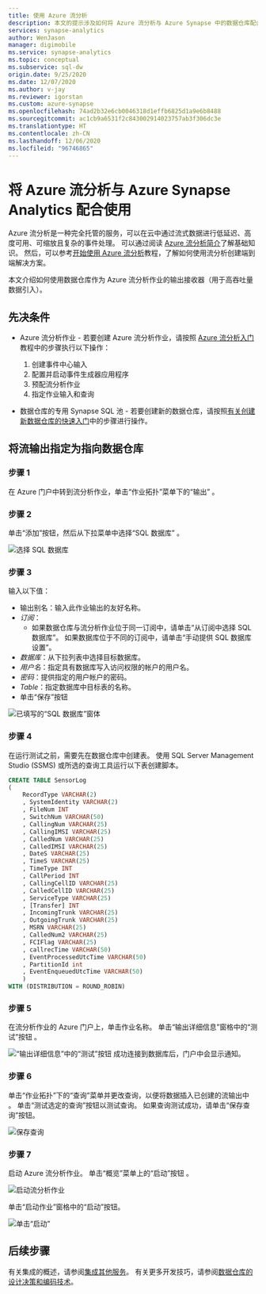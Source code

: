 ```yaml
---
title: 使用 Azure 流分析
description: 本文的提示涉及如何将 Azure 流分析与 Azure Synapse 中的数据仓库配合使用以开发实时解决方案。
services: synapse-analytics
author: WenJason
manager: digimobile
ms.service: synapse-analytics
ms.topic: conceptual
ms.subservice: sql-dw
origin.date: 9/25/2020
ms.date: 12/07/2020
ms.author: v-jay
ms.reviewer: igorstan
ms.custom: azure-synapse
ms.openlocfilehash: 74ad2b32e6cb0046318d1effb6825d1a9e6b8488
ms.sourcegitcommit: ac1cb9a6531f2c843002914023757ab3f306dc3e
ms.translationtype: HT
ms.contentlocale: zh-CN
ms.lasthandoff: 12/06/2020
ms.locfileid: "96746865"
---
```

# <a name="use-azure-stream-analytics-with-azure-synapse-analytics"></a>将 Azure 流分析与 Azure Synapse Analytics 配合使用

Azure 流分析是一种完全托管的服务，可以在云中通过流式数据进行低延迟、高度可用、可缩放且复杂的事件处理。 可以通过阅读 [Azure 流分析简介](../../stream-analytics/stream-analytics-introduction.md?toc=/synapse-analytics/sql-data-warehouse/toc.json&bc=/synapse-analytics/sql-data-warehouse/breadcrumb/toc.json)了解基础知识。 然后，可以参考[开始使用 Azure 流分析](../../stream-analytics/stream-analytics-real-time-fraud-detection.md?toc=/synapse-analytics/sql-data-warehouse/toc.json&bc=/synapse-analytics/sql-data-warehouse/breadcrumb/toc.json)教程，了解如何使用流分析创建端到端解决方案。

本文介绍如何使用数据仓库作为 Azure 流分析作业的输出接收器（用于高吞吐量数据引入）。

## <a name="prerequisites"></a>先决条件

* Azure 流分析作业 - 若要创建 Azure 流分析作业，请按照 [Azure 流分析入门](../../stream-analytics/stream-analytics-real-time-fraud-detection.md?toc=/synapse-analytics/sql-data-warehouse/toc.json&bc=/synapse-analytics/sql-data-warehouse/breadcrumb/toc.json)教程中的步骤执行以下操作：  

    1. 创建事件中心输入
    2. 配置并启动事件生成器应用程序
    3. 预配流分析作业
    4. 指定作业输入和查询
* 数据仓库的专用 Synapse SQL 池 - 若要创建新的数据仓库，请按照[有关创建新数据仓库的快速入门](create-data-warehouse-portal.md)中的步骤进行操作。

## <a name="specify-streaming-output-to-point-to-your-data-warehouse"></a>将流输出指定为指向数据仓库

### <a name="step-1"></a>步骤 1

在 Azure 门户中转到流分析作业，单击“作业拓扑”菜单下的“输出”   。

### <a name="step-2"></a>步骤 2

单击“添加”按钮，然后从下拉菜单中选择“SQL 数据库”   。

![选择 SQL 数据库](./media/sql-data-warehouse-integrate-azure-stream-analytics/sqlpool-asaoutput.png)

### <a name="step-3"></a>步骤 3

输入以下值：

*  输出别名：输入此作业输出的友好名称。
* *订阅*：
  * 如果数据仓库与流分析作业位于同一订阅中，请单击“从订阅中选择 SQL 数据库”。
  如果数据库位于不同的订阅中，请单击“手动提供 SQL 数据库设置”。
* *数据库*：从下拉列表中选择目标数据库。
* *用户名*：指定具有数据库写入访问权限的帐户的用户名。
* *密码*：提供指定的用户帐户的密码。
* *Table*：指定数据库中目标表的名称。
* 单击“保存”按钮 

![已填写的“SQL 数据库”窗体](./media/sql-data-warehouse-integrate-azure-stream-analytics/sqlpool-asaoutputdbsettings.png)

### <a name="step-4"></a>步骤 4

在运行测试之前，需要先在数据仓库中创建表。  使用 SQL Server Management Studio (SSMS) 或所选的查询工具运行以下表创建脚本。

```sql
CREATE TABLE SensorLog
(
    RecordType VARCHAR(2)
    , SystemIdentity VARCHAR(2)
    , FileNum INT
    , SwitchNum VARCHAR(50)
    , CallingNum VARCHAR(25)
    , CallingIMSI VARCHAR(25)
    , CalledNum VARCHAR(25)
    , CalledIMSI VARCHAR(25)
    , DateS VARCHAR(25)
    , TimeS VARCHAR(25)
    , TimeType INT
    , CallPeriod INT
    , CallingCellID VARCHAR(25)
    , CalledCellID VARCHAR(25)
    , ServiceType VARCHAR(25)
    , [Transfer] INT
    , IncomingTrunk VARCHAR(25)
    , OutgoingTrunk VARCHAR(25)
    , MSRN VARCHAR(25)
    , CalledNum2 VARCHAR(25)
    , FCIFlag VARCHAR(25)
    , callrecTime VARCHAR(50)
    , EventProcessedUtcTime VARCHAR(50)
    , PartitionId int
    , EventEnqueuedUtcTime VARCHAR(50)
    )
WITH (DISTRIBUTION = ROUND_ROBIN)
```

### <a name="step-5"></a>步骤 5

在流分析作业的 Azure 门户上，单击作业名称。  单击“输出详细信息”窗格中的“测试”按钮 。

![“输出详细信息”中的“测试”按钮](./media/sql-data-warehouse-integrate-azure-stream-analytics/sqlpool-asatest.png) 成功连接到数据库后，门户中会显示通知。

### <a name="step-6"></a>步骤 6

单击“作业拓扑”下的“查询”菜单并更改查询，以便将数据插入已创建的流输出中  。  单击“测试选定的查询”按钮以测试查询。  如果查询测试成功，请单击“保存查询”按钮。

![保存查询](./media/sql-data-warehouse-integrate-azure-stream-analytics/sqlpool-asaquery.png)

### <a name="step-7"></a>步骤 7

启动 Azure 流分析作业。  单击“概览”菜单上的“启动”按钮  。

![启动流分析作业](./media/sql-data-warehouse-integrate-azure-stream-analytics/sqlpool-asastart.png)

单击“启动作业”窗格中的“启动”按钮。

![单击“启动”](./media/sql-data-warehouse-integrate-azure-stream-analytics/sqlpool-asastartconfirm.png)

## <a name="next-steps"></a>后续步骤

有关集成的概述，请参阅[集成其他服务](sql-data-warehouse-overview-integrate.md)。
有关更多开发技巧，请参阅[数据仓库的设计决策和编码技术](sql-data-warehouse-overview-develop.md)。
